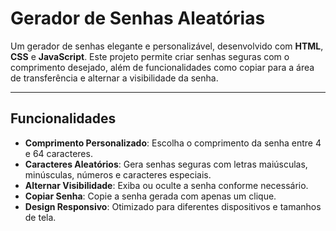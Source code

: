 # Gerador de Senhas Aleatórias

Um gerador de senhas elegante e personalizável, desenvolvido com **HTML**, **CSS** e **JavaScript**. Este projeto permite criar senhas seguras com o comprimento desejado, além de funcionalidades como copiar para a área de transferência e alternar a visibilidade da senha.

---

## Funcionalidades

- **Comprimento Personalizado**: Escolha o comprimento da senha entre 4 e 64 caracteres.
- **Caracteres Aleatórios**: Gera senhas seguras com letras maiúsculas, minúsculas, números e caracteres especiais.
- **Alternar Visibilidade**: Exiba ou oculte a senha conforme necessário.
- **Copiar Senha**: Copie a senha gerada com apenas um clique.
- **Design Responsivo**: Otimizado para diferentes dispositivos e tamanhos de tela.
